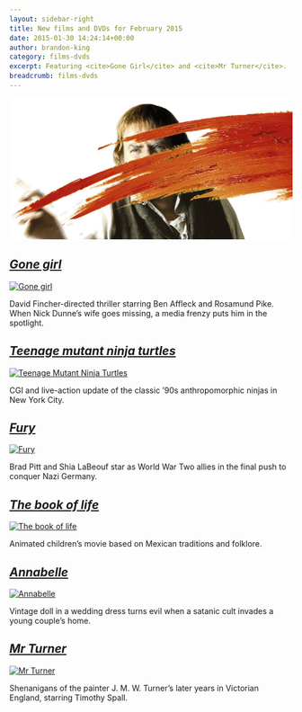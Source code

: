 ```yaml
---
layout: sidebar-right
title: New films and DVDs for February 2015
date: 2015-01-30 14:24:14+00:00
author: brandon-king
category: films-dvds
excerpt: Featuring <cite>Gone Girl</cite> and <cite>Mr Turner</cite>.
breadcrumb: films-dvds
---
```

![Mr Turner](/images/featured/featured-mr-turner.jpg)

## [<cite>Gone girl</cite>](http://suffolk.spydus.co.uk/cgi-bin/spydus.exe/ENQ/OPAC/BIBENQ/3340878?QRY=CTIBIB%3C%20IRN(47113565)&QRYTEXT=Gone%20girl%20%5Bvideorecording%5D)

[![Gone girl](http://suffolklibraries.co.uk/wp-content/uploads/2015/01/gonegirl.jpg)](http://suffolk.spydus.co.uk/cgi-bin/spydus.exe/ENQ/OPAC/BIBENQ/3340878?QRY=CTIBIB%3C%20IRN(47113565)&QRYTEXT=Gone%20girl%20%5Bvideorecording%5D)

David Fincher-directed thriller starring Ben Affleck and Rosamund Pike. When Nick Dunne&#8217;s wife goes missing, a media frenzy puts him in the spotlight.

## [ <cite>Teenage mutant ninja turtles</cite>](http://suffolk.spydus.co.uk/cgi-bin/spydus.exe/ENQ/OPAC/BIBENQ/3344940?QRY=CTIBIB%3C%20IRN(9989276)&QRYTEXT=Teenage%20mutant%20ninja%20turtles%20%5Bvideorecording%5D)

[![Teenage Mutant Ninja Turtles](http://suffolklibraries.co.uk/wp-content/uploads/2015/01/tmnt.jpg)](http://suffolk.spydus.co.uk/cgi-bin/spydus.exe/ENQ/OPAC/BIBENQ/3344940?QRY=CTIBIB%3C%20IRN(9989276)&QRYTEXT=Teenage%20mutant%20ninja%20turtles%20%5Bvideorecording%5D)

CGI and live-action update of the classic &#8217;90s anthropomorphic ninjas in New York City.

## [<cite>Fury</cite>](http://suffolk.spydus.co.uk/cgi-bin/spydus.exe/ENQ/OPAC/BIBENQ/3350716?QRY=CTIBIB%3C%20IRN(24791503)&QRYTEXT=Fury%20%5Bvideorecording%5D)

[![Fury](http://suffolklibraries.co.uk/wp-content/uploads/2015/01/fury.jpg)](http://suffolk.spydus.co.uk/cgi-bin/spydus.exe/ENQ/OPAC/BIBENQ/3350716?QRY=CTIBIB%3C%20IRN(24791503)&QRYTEXT=Fury%20%5Bvideorecording%5D)

Brad Pitt and Shia LaBeouf star as World War Two allies in the final push to conquer Nazi Germany.

## [<cite>The book of life</cite>](http://suffolk.spydus.co.uk/cgi-bin/spydus.exe/ENQ/OPAC/BIBENQ/3352962?QRY=CTIBIB%3C%20IRN(5602785)&QRYTEXT=The%20book%20of%20life%20%5Bvideorecording%5D)

[![The book of life](http://suffolklibraries.co.uk/wp-content/uploads/2015/01/thebookoflife.jpg)](http://suffolk.spydus.co.uk/cgi-bin/spydus.exe/ENQ/OPAC/BIBENQ/3352962?QRY=CTIBIB%3C%20IRN(5602785)&QRYTEXT=The%20book%20of%20life%20%5Bvideorecording%5D)

Animated children&#8217;s movie based on Mexican traditions and folklore.

## [<cite>Annabelle</cite>](http://suffolk.spydus.co.uk/cgi-bin/spydus.exe/ENQ/OPAC/BIBENQ/3354338?QRY=CTIBIB%3C%20IRN(45374208)&QRYTEXT=Annabelle%20%5Bvideorecording%5D)

[![Annabelle](http://suffolklibraries.co.uk/wp-content/uploads/2015/01/annabelle.jpg)](http://suffolk.spydus.co.uk/cgi-bin/spydus.exe/ENQ/OPAC/BIBENQ/3354338?QRY=CTIBIB%3C%20IRN(45374208)&QRYTEXT=Annabelle%20%5Bvideorecording%5D)

Vintage doll in a wedding dress turns evil when a satanic cult invades a young couple&#8217;s home.

## [<cite>Mr Turner</cite>](http://suffolk.spydus.co.uk/cgi-bin/spydus.exe/ENQ/OPAC/BIBENQ/3357071?QRY=CTIBIB%3C%20IRN(46865631)&QRYTEXT=Mr.%20Turner%20%5Bvideorecording%5D)

[![Mr Turner](http://suffolklibraries.co.uk/wp-content/uploads/2015/01/mrturner.jpg)](http://suffolk.spydus.co.uk/cgi-bin/spydus.exe/ENQ/OPAC/BIBENQ/3357071?QRY=CTIBIB%3C%20IRN(46865631)&QRYTEXT=Mr.%20Turner%20%5Bvideorecording%5D)

Shenanigans of the painter J. M. W. Turner&#8217;s later years in Victorian England, starring Timothy Spall.
